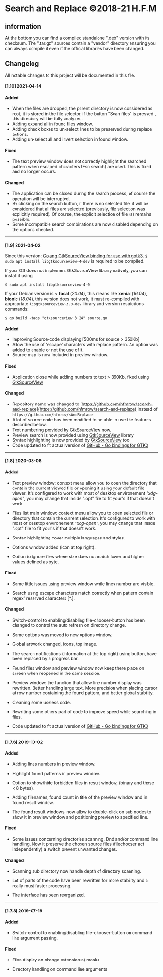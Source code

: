 # Search and Replace ©2018-21 H.F.M

## information

At the bottom you can find a compiled standalone ".deb" version with its checksum. The ".tar.gz" sources contain a "vendor" directory ensuring you can always compile it even if the official libraries have been changed.

## Changelog

All notable changes to this project will be documented in this file.

#### [1.10] 2021-04-14

#### Added

- When the files are dropped, the parent directory is now considered as root, it is stored in the file selector, if the button "Scan files" is pressed , this directory will be fully analyzed.
- Adding expand all in found files window.
- Adding check boxes to un-select lines to be preserved during replace actions.
- Adding un-select all and invert selection in found window.

#### Fixed

- The text preview window does not correctly highlight the searched pattern when escaped characters [Esc search] are used. This is fixed and no longer occurs.

#### Changed

- The application can be closed during the search process, of course the operation will be interrupted.
- By clicking on the search button, if there is no selected file, it will be considered that all files are selected (previously, file selection was explicitly required). Of course, the explicit selection of file (s) remains possible.
- Some incompatible search combinations are now disabled depending on the options checked.

---

#### [1.9] 2021-04-02

Since this version: [Golang GtkSourceView binding for use with gotk3](https://github.com/hfmrow/gotk3_gtksource). `$ sudo apt install libgtksourceview-4-dev` is required to be compiled.

If your OS does not implement GtkSourceView library natively, you can install it using:

`$ sudo apt install libgtksourceview-4-0`

If your Debian version is < **focal** (*20.04*), this means like **xenial** (*16.04*), **bionic** (*18.04*), this version does not work, it must re-compiled with appropriate `libgtksourceview-3.0-dev` library and version restrictions commands:

`$ go build -tags "gtksourceview_3_24" source.go`

#### Added

- Improving Source-code displaying [500ms for source > 350Kb]
- Allow the use of 'escape' characters with replace pattern. An option was added to enable or not the use of it.
- Source map is now included in preview window.

#### Fixed

- Application close while adding numbers to text > 360Kb, fixed using [GtkSourceView](https://github.com/hfmrow/gotk3_gtksource)

#### Changed

- Repository name was changed to [https://github.com/hfmrow/search-and-replace](https://github.com/hfmrow/search-and-replace) instead of `https://github.com/hfmrow/sAndReplace`
- A lot of source code has been modified to be able to use the features described below.
- Text numbering provided by [GtkSourceView](https://github.com/hfmrow/gotk3_gtksource) now.
- Preview search is now provided using [GtkSourceView](https://github.com/hfmrow/gotk3_gtksource) library
- Syntax highlighting is now provided by [GtkSourceView](https://github.com/hfmrow/gotk3_gtksource) too
- Code updated to fit actual version of [GitHub - Go bindings for GTK3](https://github.com/gotk3/gotk3)

---

#### [1.8] 2020-08-06

#### Added

- Text preview window: context menu allow you to open the directory that contain the current viewed file or opening it using your default file viewer. It's configured to work with most of desktop environement "*xdg-open*", you may change that inside ".opt" file to fit your's if that doesn't work.

- Files list main window: context menu allow you to open selected file or directory that contain the current selection. It's configured to work with most of desktop environement "*xdg-open*", you may change that inside ".opt" file to fit your's if that doesn't work.

- Syntax highlighting cover multiple languages and styles.

- Options window added (icon at top right).

- Option to ignore files where size does not match lower and higher values defined as byte.

#### Fixed

- Some little issues using preview window while lines number are visible.

- Search using escape characters match correctly when pattern contain regex' reserved characters [*.].

#### Changed

- Switch-control to enabling/disabling file-chooser-button has been changed to control the auto refresh on directory change.

- Some options was moved to new options window.

- Global artwork changed, icons, top image.

- The search notifications (information at the top right) using button, have been replaced by a progress bar.

- Found files window and preview window now keep there place on screen when reopened in the same session.

- Preview window: the function that allow line number display was rewritten. Better handling large text. More precision when placing cursor at row number containing the found pattern, and better global stability.

- Cleaning some useless code.

- Rewriting some others part of code to improve speed while searching in files.

- Code updated to fit actual version of [GitHub - Go bindings for GTK3](https://github.com/gotk3/gotk3)

---

#### [1.7.6] 2019-10-02

#### Added

- Adding lines numbers in preview window.

- Highlight found patterns in preview window.

- Option to show/hide forbidden files in result window, (binary and those < 8 bytes).

- Adding filenames, found count in title of the preview window and in found result window.

- The found result windows, now allow to double-click on sub nodes to show it in preview window and positioning preview to specified line.

#### Fixed

- Some issues concerning directories scanning, Dnd and/or command line handling. Now it  preserve the chosen source files (filechooser act independently) a switch prevent unwanted changes.

#### Changed

- Scanning sub directory now handle depth of directory scanning.

- Lot of parts of the code have been rewritten for more stability and a really must faster processing.

- The interface has been reorganized.

---

#### [1.7.3] 2019-07-19

#### Added

- Switch-control to enabling/disabling file-chooser-button on command line argument passing.

#### Fixed

- Files display on change extension(s) masks

- Directory handling on command line arguments

